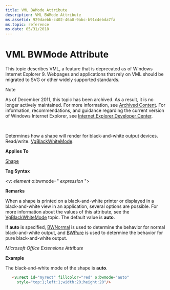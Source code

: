 ```yaml
---
title: VML BWMode Attribute
description: VML BWMode Attribute
ms.assetid: 929daebb-c402-46a0-9abc-b91c4ebda7fa
ms.topic: reference
ms.date: 05/31/2018
---
```


# VML BWMode Attribute

This topic describes VML, a feature that is deprecated as of Windows Internet Explorer 9. Webpages and applications that rely on VML should be migrated to SVG or other widely supported standards.

> [!Note]  
> As of December 2011, this topic has been archived. As a result, it is no longer actively maintained. For more information, see [Archived Content](/previous-versions/windows/internet-explorer/ie-developer/). For information, recommendations, and guidance regarding the current version of Windows Internet Explorer, see [Internet Explorer Developer Center](https://msdn.microsoft.com/ie/).

 

Determines how a shape will render for black-and-white output devices. Read/write. [VgBlackWhiteMode](msdn-online-vml-vgblackwhitemode.md).

**Applies To**

[Shape](shape-element--vml.md)

**Tag Syntax**

<v: *element* o:bwmode=" *expression* ">

**Remarks**

When a shape is printed on a black-and-white printer or displayed in a black-and-white view in an application, several options are possible. For more information about the values of this attribute, see the [VgBlackWhiteMode](msdn-online-vml-vgblackwhitemode.md) topic. The default value is **auto**.

If **auto** is specified, [BWNormal](msdn-online-vml-bwnormal-attribute.md) is used to determine the behavior for normal black-and-white output, and [BWPure](msdn-online-vml-bwpure-attribute.md) is used to determine the behavior for pure black-and-white output.

*Microsoft Office Extensions Attribute*

**Example**

The black-and-white mode of the shape is **auto**.


```HTML
   <v:rect id="myrect" fillcolor="red" o:bwmode="auto"
     style="top:1;left:1;width:20;height:20"/>
```



 

 
